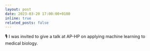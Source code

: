 ```yaml
---
layout: post
date: 2023-03-20 17:00:00+0100
inline: true
related_posts: false
---
```


🎙️ I was invited to give a talk at AP-HP on applying machine learning to medical biology.